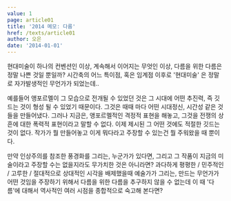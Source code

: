 ```yaml
---
value: 1
page: article01
title: '2014 메모: 다름'
href: /texts/article01
author: 오은
date: '2014-01-01'
---
```

현대미술이 하나의 컨벤션인 이상, 계속해서 이어지는 무엇인 이상, 다름을 위한 다름은 정말 나쁜 것일 뿐일까? 시간축의 어느 특이점, 혹은 임계점 이후로 '현대미술' 은 정말로 자가발생적인 무언가가 되었는데..

예를들어 앵포르멜이 그 모습으로 전개될 수 있었던 것은 그 시대에 어떤 추진력, 즉 깃드는 것이 형성 될 수 있었기 때문이다. 그것은 때때 마다 어떤 시대정신, 시간성 같은 것들을 만들어냈다. 그러나 지금은, 앵포르멜적인 격정적 표현을 해놓고, 그것을 전쟁의 상흔에 대한 폭력적 표현이라고 말할 수 없다. 이제 제시된 그 어떤 것에도 적절한 깃드는 것이 없다. 작가가 뭘 만들어놓고 이게 뭐다라고 주장할 수 있는건 뭘 주워왔을 때 뿐이다.
        
만약 인상주의를 참조한 풍경화를 그리는, 누군가가 있다면, 그리고 그 작품이 지금의 미술이라고 주장할 수는 없을지라도 무가치한 것은 아니라면?  과다하게 평평한 / 민주적인 / 고루한 / 절대적으로 상대적인 시각을 배제했을때 예술가가 그리는, 만드는 무언가가 어떤 것임을 주장하기 위해서 다름을 위한 다름을 추구하지 않을 수 없는데 이 때 '다름'에 대해서 역사적인 여러 시점을 종합적으로 숙고해 본다면?
